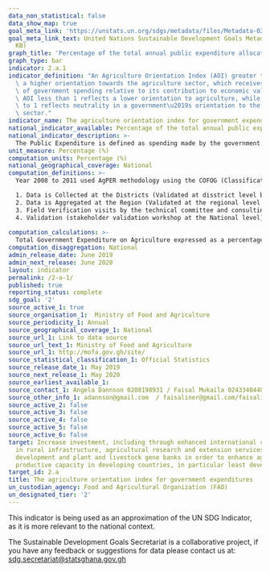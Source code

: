 ```yaml
---
data_non_statistical: false
data_show_map: true
goal_meta_link: 'https://unstats.un.org/sdgs/metadata/files/Metadata-02-0A-01.pdf '
goal_meta_link_text: United Nations Sustainable Development Goals Metadata (PDF 223
  KB)
graph_title: 'Percentage of the total annual public expenditure allocated to the agriculture'
graph_type: bar
indicator: 2.a.1
indicator_definition: "An Agriculture Orientation Index (AOI) greater than 1 reflects\
  \ a higher orientation towards the agriculture sector, which receives a higher share\
  \ of government spending relative to its contribution to economic value-added. An\
  \ AOI less than 1 reflects a lower orientation to agriculture, while an AOI equal\
  \ to 1 reflects neutrality in a government\u2019s orientation to the agriculture\
  \ sector."
indicator_name: The agriculture orientation index for government expenditures
national_indicator_available: Percentage of the total annual public expenditure allocated to the agriculture sector
national_indicator_description: >-
  The Public Expenditure is defined as spending made by the government of a Ghana on collective needs and wants such as agriculture, pension, provision, infrastructure etc. Agriculture sector refers to the agriculture, forestry, fishing and hunting sector, Research and Development .  
unit_measure: Percentage (%)
computation_units: Percentage (%)
national_geographical_coverage: National
computation_definitions: >-
  Year 2008 to 2011 used AgPER methodology using the COFOG (Classification of the Functions of Government) classification of agric but year 2012 to 2015 used AgPER Lite methodology which is less comprehensive compared to the AgPER methodology.

  1. Data is Collected at the Districts (Validated at disstrict level by the District Director of Agriculture)
  2. Data is Aggregated at the Region (Validated at the regional level by the Regional Director of Agriculture)
  3. Field Verification visits by the technical committee and consulting team
  4. Validation (stakeholder validation workshop at the National level)
 
computation_calculations: >-
  Total Government Expenditure on Agriculture expressed as a percentage of Total Government (Public) expenditure.
computation_disaggregation: National
admin_release_date: June 2019	
admin_next_release: June 2020
layout: indicator
permalink: /2-a-1/
published: true
reporting_status: complete
sdg_goal: '2'
source_active_1: true
source_organisation_1:  Ministry of Food and Agriculture
source_periodicity_1: Annual
source_geographical_coverage_1: National
source_url_1: Link to data source
source_url_text_1: Ministry of Food and Agriculture
source_url_1: http://mofa.gov.gh/site/
source_statistical_classification_1: Official Statistics
source_release_date_1: May 2019
source_next_release_1: May 2020
source_earliest_available_1: 
source_contact_1: Angela Dannson 0208198931 / Faisal Mukaila 0243340448
source_other_info_1: adannson@gmail.com  / faisaliner@gmail.com/faisaliner@yahoo.com
source_active_2: false
source_active_3: false
source_active_4: false
source_active_5: false
source_active_6: false
target: Increase investment, including through enhanced international cooperation,
  in rural infrastructure, agricultural research and extension services, technology
  development and plant and livestock gene banks in order to enhance agricultural
  productive capacity in developing countries, in particular least developed countries
target_id: 2.a
title: The agriculture orientation index for government expenditures
un_custodian_agency: Food and Agricultural Organization (FAO)
un_designated_tier: '2'
---
```


This indicator is being used as an approximation of the UN SDG Indicator, as it is more relevant to the national context.

The Sustainable Development Goals Secretariat is a collaborative project, if you have any feedback or suggestions for data please contact us at: sdg.secretariat@statsghana.gov.gh

